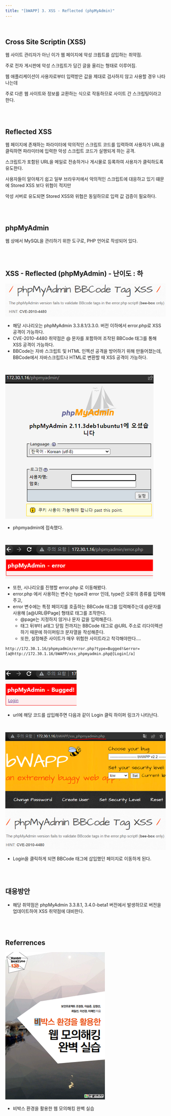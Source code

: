 ```yaml
---
title: "[bWAPP] 3. XSS - Reflected (phpMyAdmin)"
---
```


<br>

## Cross Site Scriptin (XSS)

웹 사이트 관리자가 아닌 이가 웹 페이지에 악성 크릡트를 삽입하는 취약점.

주로 전자 게시판에 악성 스크립트가 담긴 글을 올리는 형태로 이루어짐.

웹 애플리케이션이 사용자로부터 입력받은 값을 제대로 검사하지 않고 사용할 경우 나타나는데

주로 다른 웹 사이트와 정보를 교환하는 식으로 작동하므로 사이트 간 스크립팅이라고 한다.

<br>

<br>

## Reflected XSS

웹 페이지에 존재하는 파라미터에 악의적인 스크립트 코드를 입력하여 사용자가 URL을 클릭하면 파라미터에 입력한 악성 스크립트 코드가 실행되게 하는 공격.

스크립트가 포함된 URL을 메일로 전송하거나 게시물로 등록하여 사용자가 클릭하도록 유도한다.

사용자들이 알아채기 쉽고 일부 브라우저에서 악의적인 스크립트에 대응하고 있기 떄문에 Stored XSS 보다 위협이 적지만

악성 서버로 유도되면 Stored XSS와 위협은 동일하므로 입력 값 검증이 필요하다.

<br>

<br>

## phpMyAdmin

웹 상에서 MySQL을 관리하기 위한 도구로, PHP 언어로 작성되어 있다.

<br>

<br>

## XSS - Reflected (phpMyAdmin) - 난이도 : 하

![image-20220321130113648](https://raw.githubusercontent.com/EONION-TH3DB/image_repo/main/img/image-20220321130113648.png)

- 해당 시나리오는 phpMyAdmin 3.3.8.1/3.3.0. 버전 이하에서 error.php로 XSS 공격이 가능하다.
- CVE-2010-4480 취약점은 @ 문자를 포함하여 조작된 BBCode 태그를 통해 XSS 공격이 가능하다.
- BBCode는 자바 스크립트 및 HTML 인젝션 공격을 방어하기 위해 만들어졌는데, BBCode에서 자바스크립트나 HTML로 변환할 때 XSS 공격이 가능하다.

<br>

![image-20220321130052445](https://raw.githubusercontent.com/EONION-TH3DB/image_repo/main/img/image-20220321130052445.png)

- phpmyadmin에 접속했다.

<br>

![image-20220321130733117](https://raw.githubusercontent.com/EONION-TH3DB/image_repo/main/img/image-20220321130733117.png)

- 또한, 시나리오를 진행할 error.php 로 이동해봤다.
- error.php 에서 사용하는 변수는 type과 error 인데, type은 오류의 종류를 입력해주고,
- error 변수에는 특정 페이지를 호출하는 BBCode 태그를 입력해주는데 @문자를 사용해 [a@URL@Page] 형태로 태그를 조작한다.
  - @page는 지정하지 않거나 문자 값을 입력해준다.
  - 태그 뒤부터 a태그 닫힘 전까지는 BBCode 태그로 @URL 주소로 리다이렉션하기 때문에 하이퍼링크 문자열을 작성해준다.
  - 또한, 설정해준 사이트가 매우 위험한 사이트라고 착각해야한다....

```apl
http://172.30.1.16/phpmyadmin/error.php?type=Bugged!&error=[a@http://172.30.1.16/bWAPP/xss_phpmyadmin.php@]Login[/a]
```

<br>

![image-20220321131932126](https://raw.githubusercontent.com/EONION-TH3DB/image_repo/main/img/image-20220321131932126.png)

- url에 해당 코드를 삽입해주면 다음과 같이 Login 클릭 하이퍼 링크가 나타난다.

<br>

![image-20220321132032254](https://raw.githubusercontent.com/EONION-TH3DB/image_repo/main/img/image-20220321132032254.png)

- Login을 클릭하게 되면 BBCode 태그에 삽입했던 페이지로 이동하게 된다.

<BR>

<BR>

## 대응방안

- 해당 취약점은 phpMyAdmin 3.3.8.1, 3.4.0-beta1 버전에서 발생하므로 버전을 업데이트하여 XSS 취약점에 대비한다.

<BR>

<BR>

## Referrences

![image-20220321173522102](https://raw.githubusercontent.com/EONION-TH3DB/image_repo/main/img/image-20220321173522102.png)

- 비박스 환경을 활용한 웹 모의해킹 완벽 실습
